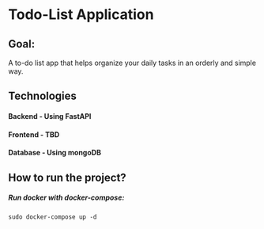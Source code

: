 # Todo-List Application

## Goal:
A to-do list app that helps organize your daily tasks in an orderly and simple way.


## Technologies
#### Backend - Using FastAPI

#### Frontend - TBD

#### Database - Using mongoDB


## How to run the project?
##### Run docker with docker-compose:
```
sudo docker-compose up -d
```


